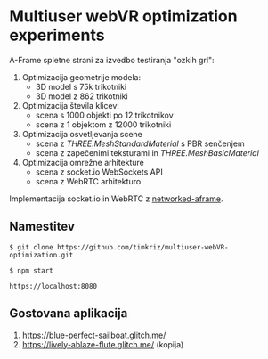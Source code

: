 # Multiuser webVR optimization experiments


A-Frame spletne strani za izvedbo testiranja "ozkih grl":
1. Optimizacija geometrije modela:
      * 3D model s 75k trikotniki
      * 3D model z 862 trikotniki
2. Optimizacija števila klicev:
      * scena s 1000 objekti po 12 trikotnikov
      * scena z 1 objektom z 12000 trikotniki
3. Optimizacija osvetljevanja scene
      * scena z _THREE.MeshStandardMaterial_ s PBR senčenjem
      * scena z zapečenimi teksturami in _THREE.MeshBasicMaterial_
4. Optimizacija omrežne arhitekture 
      * scena z socket.io WebSockets API
      * scena z WebRTC arhitekturo
      
Implementacija socket.io in WebRTC z [networked-aframe](https://github.com/networked-aframe/networked-aframe).
     
## Namestitev

`$ git clone https://github.com/timkriz/multiuser-webVR-optimization.git`

`$ npm start`

`https://localhost:8080`

## Gostovana aplikacija

1. https://blue-perfect-sailboat.glitch.me/
2. https://lively-ablaze-flute.glitch.me/ (kopija)
